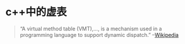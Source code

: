 # c++中的虚表

> “A virtual method table (VMT),…, is a mechanism used in a programming language to support dynamic dispatch.” –[Wikipedia](https://en.wikipedia.org/wiki/Virtual_method_table)